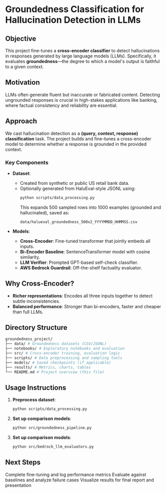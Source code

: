 
# Groundedness Classification for Hallucination Detection in LLMs

## Objective
This project fine-tunes a **cross-encoder classifier** to detect hallucinations in responses generated by large language models (LLMs). Specifically, it evaluates **groundedness**—the degree to which a model's output is faithful to a given context.

## Motivation
LLMs often generate fluent but inaccurate or fabricated content. Detecting ungrounded responses is crucial in high-stakes applications like banking, where factual consistency and reliability are essential.

## Approach
We cast hallucination detection as a **(query, context, response) classification** task. The project builds and fine-tunes a cross-encoder model to determine whether a response is grounded in the provided context.

### Key Components
- **Dataset**:
  - Created from synthetic or public US retail bank data.
  - Optionally generated from HaluEval-style JSONL using:
    ```bash
    python scripts/data_processing.py
    ```
    This expands 500 sampled rows into 1000 examples (grounded and hallucinated), saved as:
    ```
    data/halueval_groundedness_500x2_YYYYMMDD_HHMMSS.csv
    ```

- **Models**:
  - **Cross-Encoder**: Fine-tuned transformer that jointly embeds all inputs.
  - **Bi-Encoder Baseline**: SentenceTransformer model with cosine similarity.
  - **LLM Verifier**: Prompted GPT-based self-check classifier.
  - **AWS Bedrock Guardrail**: Off-the-shelf factuality evaluator.

## Why Cross-Encoder?
- **Richer representations**: Encodes all three inputs together to detect subtle inconsistencies.
- **Balanced performance**: Stronger than bi-encoders, faster and cheaper than full LLMs.

## Directory Structure
  ```bash
  groundedness_project/
  ├── data/ # Groundedness datasets (CSV/JSONL)
  ├── notebooks/ # Exploratory notebooks and evaluation
  ├── src/ # Cross-encoder training, evaluation logic
  ├── scripts/ # Data preprocessing and sampling tools
  ├── models/ # Saved checkpoints (if applicable)
  ├── results/ # Metrics, charts, tables
  └── README.md # Project overview (this file)
  ```

## Usage Instructions
1. **Preprocess dataset**:
   ```bash
   python scripts/data_processing.py
    ```

   
2. **Set up comparison models**:
    ```bash
    python src/groundedness_pipeline.py
     ```

 3. **Set up comparison models**:
    ```bash
    python src/bedrock_llm_evaluators.py
     ```

## Next Steps
Complete fine-tuning and log performance metrics
Evaluate against baselines and analyze failure cases
Visualize results for final report and presentation

